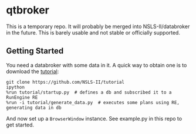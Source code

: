 # qtbroker

This is a temporary repo. It will probably be merged into NSLS-II/databroker
in the future. This is barely usable and not stable or officially supported.

## Getting Started

You need a databroker with some data in it. A quick way to obtain one is to
download the [tutorial](https://github.com/NSLS-II/tutorial):

```
git clone https://github.com/NSLS-II/tutorial
ipython
%run tutorial/startup.py  # defines a db and subscribed it to a RunEngine RE
%run -i tutorial/generate_data.py  # executes some plans using RE, generating data in db
```

And now set up a ``BrowserWindow`` instance. See example.py in this repo to get
started.
